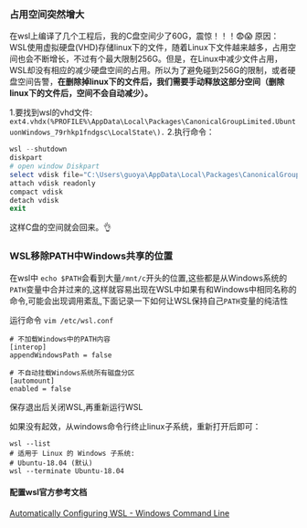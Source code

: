 ### 占用空间突然增大
在wsl上编译了几个工程后，我的C盘空间少了60G，震惊！！！😨😱
原因：
WSL使用虚拟硬盘(VHD)存储linux下的文件，随着Linux下文件越来越多，占用空间也会不断增长，不过有个最大限制256G。但是，在Linux中减少文件占用，WSL却没有相应的减少硬盘空间的占用。所以为了避免碰到256G的限制，或者硬盘空间告警，**在删除掉linux下的文件后，我们需要手动释放这部分空间（删除linux下的文件后，空间不会自动减少）。**

1.要找到wsl的vhd文件: `ext4.vhdx(%PROFILE%\AppData\Local\Packages\CanonicalGroupLimited.UbuntuonWindows_79rhkp1fndgsc\LocalState\).`
2.执行命令：
```powershell
wsl --shutdown
diskpart
# open window Diskpart
select vdisk file="C:\Users\guoya\AppData\Local\Packages\CanonicalGroupLimited.UbuntuonWindows_79rhkp1fndgsc\LocalState\ext4.vhdx"
attach vdisk readonly
compact vdisk
detach vdisk
exit
```
这样C盘的空间就会回来。👌

### WSL移除PATH中Windows共享的位置
在wsl中 `echo $PATH`会看到大量`/mnt/c`开头的位置,这些都是从Windows系统的`PATH`变量中合并过来的,这样就容易出现在WSL中如果有和Windows中相同名称的命令,可能会出现调用紊乱,下面记录一下如何让WSL保持自己`PATH`变量的纯洁性

运行命令 `vim /etc/wsl.conf`
```
# 不加载Windows中的PATH内容
[interop]
appendWindowsPath = false

# 不自动挂载Windows系统所有磁盘分区
[automount]
enabled = false
```
保存退出后关闭WSL,再重新运行WSL 

如果没有起效，从windows命令行终止linux子系统，重新打开后即可：
```
wsl --list
# 适用于 Linux 的 Windows 子系统:
# Ubuntu-18.04 (默认)
wsl --terminate Ubuntu-18.04
```

#### 配置wsl官方参考文档
[Automatically Configuring WSL - Windows Command Line](https://devblogs.microsoft.com/commandline/automatically-configuring-wsl/)